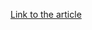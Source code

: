 [Link to the article](https://www.akamai.com/blog/security/the-countdown-has-started-the-move-toward-zero-trust-and-mfa)
